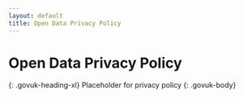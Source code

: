 ```yaml
---
layout: default
title: Open Data Privacy Policy
---
```

# Open Data Privacy Policy
{: .govuk-heading-xl}
Placeholder for privacy policy
{: .govuk-body}